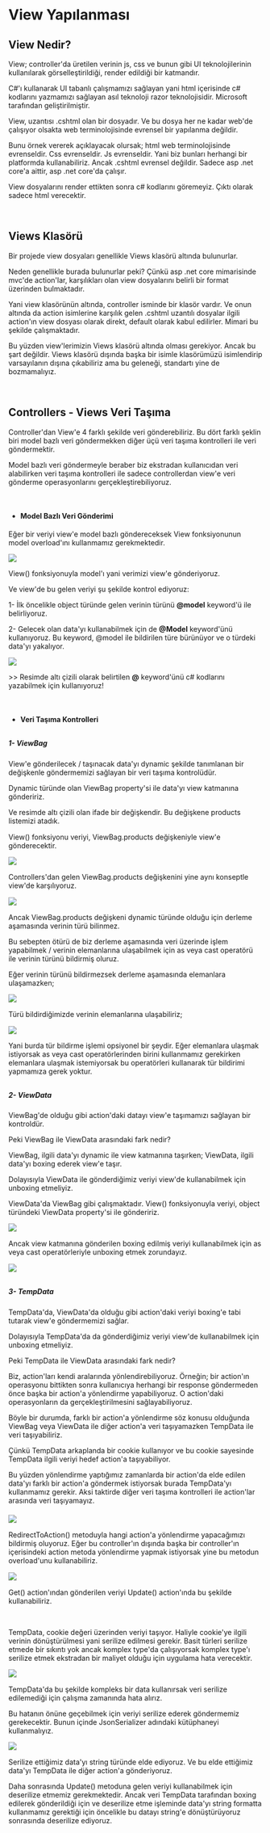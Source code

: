 # View Yapılanması

## View Nedir?
<p>
View; controller'da üretilen verinin js, css ve bunun gibi UI teknolojilerinin kullanılarak görselleştirildiği, render edildiği bir katmandır. 
</p>
<p>
C#'ı kullanarak UI tabanlı çalışmamızı sağlayan yani html içerisinde c# kodlarını yazmamızı sağlayan asıl teknoloji razor teknolojisidir. Microsoft tarafından geliştirilmiştir.   
</p>
<p>
View, uzantısı .cshtml olan bir dosyadır. Ve bu dosya her ne kadar web'de çalışıyor olsakta web terminolojisinde evrensel bir yapılanma değildir. 
</p>
<p>
Bunu örnek vererek açıklayacak olursak; html web terminolojisinde evrenseldir. Css evrenseldir. Js evrenseldir. Yani biz bunları  herhangi bir platformda kullanabiliriz. Ancak .cshtml evrensel değildir. Sadece asp .net core'a aittir, asp .net core'da çalışır. 
</p>
<p>
View dosyalarını render ettikten sonra c# kodlarını göremeyiz. Çıktı olarak sadece html verecektir.    
</p>
<br>


## Views Klasörü
<p>
Bir projede view dosyaları genellikle Views klasörü altında bulunurlar.
</p>
<p>
Neden genellikle burada bulunurlar peki? Çünkü asp .net core mimarisinde mvc'de action'lar, karşılıkları olan view dosyalarını belirli bir format üzerinden bulmaktadır. 
</p>
<p>
Yani view klasörünün altında, controller isminde bir klasör vardır. Ve onun altında da action isimlerine karşılık gelen .cshtml uzantılı dosyalar ilgili action'ın view dosyası olarak direkt, default olarak kabul edilirler. Mimari bu şekilde çalışmaktadır.
</p>
<p>
Bu yüzden view'lerimizin Views klasörü altında olması gerekiyor. Ancak bu şart değildir. Views klasörü dışında başka bir isimle klasörümüzü isimlendirip varsayılanın dışına çıkabiliriz ama bu geleneği, standartı yine de bozmamalıyız. 
</p>
<br>

## Controllers - Views Veri Taşıma
<p>
Controller'dan View'e 4 farklı şekilde veri gönderebiliriz. Bu dört farklı şeklin biri model bazlı veri göndermekken diğer üçü veri taşıma kontrolleri ile veri göndermektir. 
</p>
<p>
Model bazlı veri göndermeyle beraber biz ekstradan kullanıcıdan veri alabilirken veri taşıma kontrolleri ile sadece controllerdan view'e veri gönderme operasyonlarını gerçekleştirebiliyoruz.
</p>
<br>

* <h4>Model Bazlı Veri Gönderimi </h4>
<p>
Eğer bir veriyi view'e model bazlı göndereceksek View fonksiyonunun model overload'ını kullanmamız gerekmektedir.
</p>
<img src="img/modelcontroller.png">
<p>
View() fonksiyonuyla model'ı yani verimizi view'e gönderiyoruz.
</p>
<p>
Ve view'de bu gelen veriyi şu şekilde kontrol ediyoruz: 
</p>
<p>
1- İlk öncelikle object türünde gelen verinin türünü <strong>@model</strong> keyword'ü ile belirliyoruz. 
</p>
<p>
2- Gelecek olan data'yı kullanabilmek için de <strong>@Model</strong> keyword'ünü kullanıyoruz. Bu keyword, @model ile bildirilen türe bürünüyor ve o türdeki data'yı yakalıyor.  
</p>
<img src="img/modelview.png">
<p>
>> Resimde altı çizili olarak belirtilen <strong>@</strong> keyword'ünü c# kodlarını yazabilmek için kullanıyoruz!
</p>
<br>


* <h4>Veri Taşıma Kontrolleri</h4>

<h5 style="margin-top:30px">
1- ViewBag 
</h5>
<p>
View'e gönderilecek / taşınacak data'yı dynamic şekilde tanımlanan bir değişkenle göndermemizi sağlayan bir veri taşıma kontrolüdür. 
</p>
<p>
Dynamic türünde olan ViewBag property'si ile data'yı view katmanına göndeririz.
</p>
<p style="margin-bottom:15px">
Ve resimde altı çizili olan ifade bir değişkendir. Bu değişkene products listemizi atadık. 
</p>
<p>
View() fonksiyonu veriyi, ViewBag.products değişkeniyle view'e gönderecektir.
</p>
<img src="img/viewbag.png">
<p style="margin:15px 0">
Controllers'dan gelen ViewBag.products değişkenini yine aynı konseptle view'de karşılıyoruz.
</p>
<img src="img/viewbag-view.png">
<p style="margin-top:15px">
Ancak ViewBag.products değişkeni dynamic türünde olduğu için derleme aşamasında verinin türü bilinmez. 
</p>
<p>
Bu sebepten ötürü de biz derleme aşamasında veri üzerinde işlem yapabilmek / verinin elemanlarına ulaşabilmek için as veya cast operatörü ile verinin türünü bildirmiş oluruz. 
</p>
<p>
Eğer verinin türünü bildirmezsek derleme aşamasında elemanlara ulaşamazken;
</p>
<img src="img/viewbag-view1.png">
<p style="margin:15px 0">
Türü bildirdiğimizde verinin elemanlarına ulaşabiliriz;
</p>
<img src="img/viewbag-view2.png">
<p>
Yani burda tür bildirme işlemi opsiyonel bir şeydir. Eğer elemanlara ulaşmak istiyorsak as veya cast operatörlerinden birini kullanmamız gerekirken elemanlara ulaşmak istemiyorsak bu operatörleri kullanarak tür bildirimi yapmamıza gerek yoktur.
</p>


<h5 style="margin-top:30px">
2- ViewData
</h5>
<p>
ViewBag'de olduğu gibi action'daki datayı view'e taşımamızı sağlayan bir kontroldür. 
</p>
<p>
Peki ViewBag ile ViewData arasındaki fark nedir?
</p>
<p>
ViewBag, ilgili data'yı dynamic ile view katmanına taşırken; ViewData, ilgili data'yı boxing ederek view'e  taşır.
</p>
<p>
Dolayısıyla ViewData ile gönderdiğimiz veriyi view'de kullanabilmek için unboxing etmeliyiz. 
</p>
<p>
ViewData'da ViewBag gibi çalışmaktadır. View() fonksiyonuyla veriyi, object türündeki ViewData property'si ile göndeririz.
</p>
<img src="img/viewdata.png">
<p style="margin:15px 0">
Ancak view katmanına gönderilen boxing edilmiş veriyi kullanabilmek için as veya cast operatörleriyle unboxing etmek zorundayız. 
</p>
<img src="img/viewdata-view.png">


<h5 style="margin-top:30px">
3- TempData
</h5>
<p>
TempData'da, ViewData'da olduğu gibi action'daki veriyi boxing'e tabi tutarak view'e göndermemizi sağlar.
</p>
<p>
Dolayısıyla TempData'da da gönderdiğimiz veriyi view'de kullanabilmek için unboxing etmeliyiz.
</p>
<p>
Peki TempData ile ViewData arasındaki fark nedir?
</p>
<p>
Biz, action'ları kendi aralarında yönlendirebiliyoruz. Örneğin; bir action'ın operasyonu bittikten sonra kullanıcıya herhangi bir response göndermeden önce başka bir action'a yönlendirme yapabiliyoruz. O action'daki operasyonların da gerçekleştirilmesini sağlayabiliyoruz. 
</p>
<p>
Böyle bir durumda, farklı bir action'a yönlendirme söz konusu olduğunda ViewBag veya ViewData ile diğer action'a veri taşıyamazken TempData ile veri taşıyabiliriz. 
</p>
<p>
Çünkü TempData arkaplanda bir cookie kullanıyor ve bu cookie sayesinde TempData ilgili veriyi hedef action'a taşıyabiliyor. 
</p>
<p style="margin-bottom:20px">
Bu yüzden yönlendirme yaptığımız zamanlarda bir action'da elde edilen data'yı farklı bir action'a göndermek istiyorsak burada TempData'yı kullanmamız gerekir. Aksi taktirde diğer veri taşıma kontrolleri ile action'lar arasında veri taşıyamayız.
</p>
<img src="img/tempdata.png">
<p style="margin:15px 0">
RedirectToAction() metoduyla hangi action'a yönlendirme yapacağımızı bildirmiş oluyoruz. Eğer bu controller'ın dışında başka bir controller'ın içerisindeki action metoda yönlendirme yapmak istiyorsak yine bu metodun overload'unu kullanabiliriz. 
</p>
<img src="img/tempdata-view.png">
<p style="margin-top:15px">
Get() action'ından gönderilen veriyi Update() action'ında bu şekilde kullanabiliriz.
</p>
<br>
<p>
TempData, cookie değeri üzerinden veriyi taşıyor. Haliyle cookie'ye ilgili verinin dönüştürülmesi yani serilize edilmesi  gerekir. Basit türleri serilize etmede bir sıkıntı yok ancak komplex type'da çalışıyorsak komplex type'ı serilize etmek ekstradan bir maliyet olduğu için uygulama hata verecektir.
</p>
<img src="img/tempdata-view1.png">
<p style="margin-top:15px">
TempData'da bu şekilde kompleks bir data kullanırsak veri serilize edilemediği için çalışma zamanında hata alırız.
</p>
<p>
Bu hatanın önüne geçebilmek için veriyi serilize ederek göndermemiz gerekecektir. Bunun içinde JsonSerializer adındaki kütüphaneyi kullanmalıyız. 
</p>
<img src="img/tempdata-view2.png">
<p style="margin-top:15px">
Serilize ettiğimiz data'yı string türünde elde ediyoruz. Ve bu elde ettiğimiz data'yı TempData ile diğer action'a gönderiyoruz.
</p>
<p>
Daha sonrasında Update() metoduna gelen veriyi kullanabilmek için deserilize etmemiz gerekmektedir. Ancak veri TempData tarafından boxing edilerek gönderildiği için ve deserilize etme işleminde data'yı string formatta kullanmamız gerektiği için öncelikle bu datayı string'e dönüştürüyoruz sonrasında deserilize ediyoruz.
</p>

